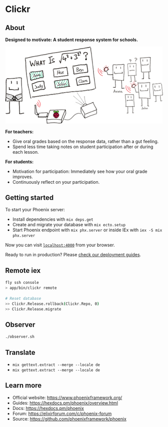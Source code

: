 # Clickr

## About

**Designed to motivate: A student response system for schools.**

![Clickr Diagram](docs/images/diagram_small.png)

**For teachers:**

- Give oral grades based on the response data, rather than a gut feeling.
- Spend less time taking notes on student participation after or during each lesson.

**For students:**

- Motivation for participation: Immediately see how your oral grade improves.
- Continuously reflect on your participation.

## Getting started

To start your Phoenix server:

- Install dependencies with `mix deps.get`
- Create and migrate your database with `mix ecto.setup`
- Start Phoenix endpoint with `mix phx.server` or inside IEx with `iex -S mix phx.server`

Now you can visit [`localhost:4000`](http://localhost:4000) from your browser.

Ready to run in production? Please [check our deployment guides](https://hexdocs.pm/phoenix/deployment.html).

## Remote iex

```sh
fly ssh console
> app/bin/clickr remote

# Reset database
>> Clickr.Release.rollback(Clickr.Repo, 0)
>> Clickr.Release.migrate
```

## Observer

```sh
./observer.sh
```

## Translate

- `mix gettext.extract --merge --locale de`
- `mix gettext.extract --merge --locale de`

## Learn more

- Official website: https://www.phoenixframework.org/
- Guides: https://hexdocs.pm/phoenix/overview.html
- Docs: https://hexdocs.pm/phoenix
- Forum: https://elixirforum.com/c/phoenix-forum
- Source: https://github.com/phoenixframework/phoenix
